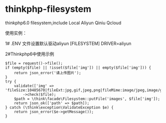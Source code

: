 # thinkphp-filesystem
thinkphp6.0 filesystem,include Local Aliyun  Qiniu Qcloud

使用实例：

1# .ENV 文件设置默认驱动aliyun
[FILESYSTEM]
DRIVER=aliyun

2#Thinkphp6中使用示例
~~~
$file = request()->file();
if (empty($file) || !isset($file['img']) || empty($file['img'])) {
    return json_error('请上传图片');
}
try {
    validate(['img' => 'fileSize:10485670|fileExt:jpg,gif,jpeg,png|fileMime:image/jpeg,image/gif,image/png'])
        ->check($file);
    $path = \think\facade\Filesystem::putFile('images', $file['img']);
    return json_ok(['path' => $path]);
} catch (\think\exception\ValidateException $e) {
    return json_error($e->getMessage());
}
~~~
